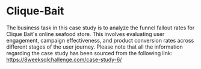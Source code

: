 # Clique-Bait
The business task in this case study is to analyze the funnel fallout rates for Clique Bait's online seafood store. This involves evaluating user engagement, campaign effectiveness, and product conversion rates across different stages of the user journey.
  Please note that all the information regarding the case study has been sourced from the following link: https://8weeksqlchallenge.com/case-study-6/  
  
